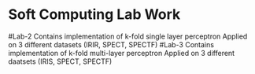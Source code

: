 # Soft Computing Lab Work
#Lab-2
  Contains implementation of k-fold single layer perceptron
  Applied on 3 different datasets (IRIR, SPECT, SPECTF)
#Lab-3
  Contains implementation of k-fold multi-layer perceptron
  Applied on 3 different daatsets (IRIS, SPECT, SPECTF)
